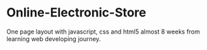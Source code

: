 # Online-Electronic-Store
One page layout with javascript, css and html5
almost 8 weeks from learning web developing journey.
